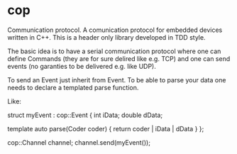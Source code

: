 # cop
Communication protocol. A comunication protocol for embedded devices written in C++. This is a header only library developed in TDD style.

The basic idea is to have a serial communication protocol where one can define Commands (they are for sure delired like e.g. TCP) and one can send events (no garanties to be delivered e.g. like UDP).

To send an Event just inherit from Event.
To be able to parse your data one needs to declare a templated parse function.


Like:

struct myEvent : cop::Event<myId> {
int iData;
double dData;

template<class Coder>
auto parse(Coder coder) {
  return coder | iData | dData
}
};

cop::Channel channel;
channel.send(myEvent());
